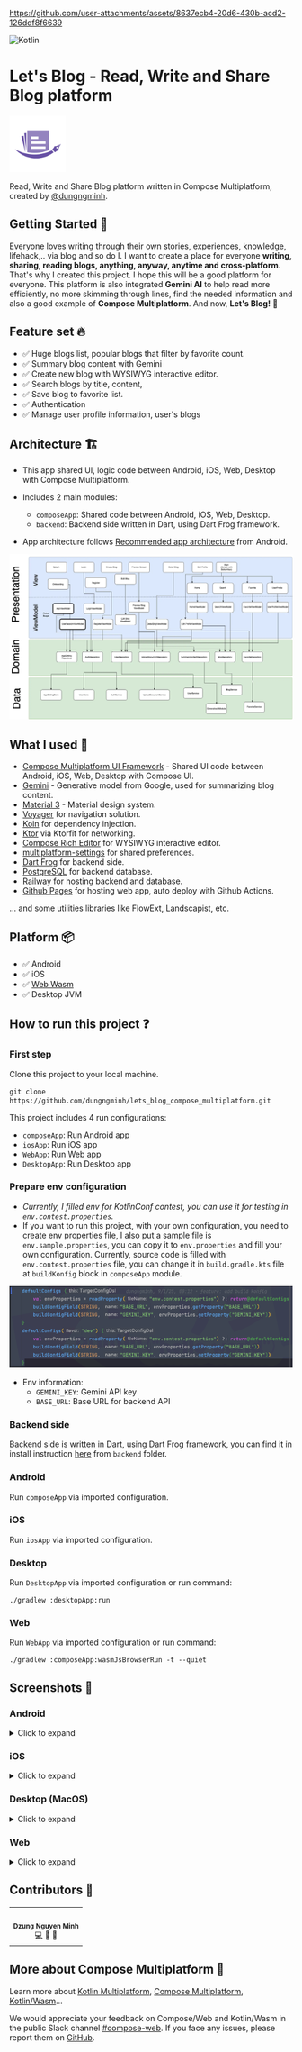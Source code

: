 https://github.com/user-attachments/assets/8637ecb4-20d6-430b-acd2-126ddf8f6639

![Kotlin](https://img.shields.io/badge/kotlin-%237F52FF.svg?style=for-the-badge&logo=kotlin&logoColor=white)

# Let's Blog - Read, Write and Share Blog platform

<img alt="AppLogo.webp" height="100" src="art/img_app_icon.webp" width="100"/>

Read, Write and Share Blog platform written in Compose Multiplatform, created
by [@dungngminh](https://github.com/dungngminh).

## Getting Started 🤖

Everyone loves writing through their own stories, experiences, knowledge, lifehack,.. via blog and
so do I. I want to create a place for everyone **writing, sharing, reading blogs, anything, anyway,
anytime and cross-platform**. That's why I created this project. I hope this will be a good platform
for everyone. This platform is also integrated **Gemini AI** to help read more efficiently, no more
skimming through lines, find the needed information and also a good example of **Compose
Multiplatform**. And now, **Let's Blog!** 🚀

## Feature set 🔥

- ✅ Huge blogs list, popular blogs that filter by favorite count.
- ✅ Summary blog content with Gemini
- ✅ Create new blog with WYSIWYG interactive editor.
- ✅ Search blogs by title, content,
- ✅ Save blog to favorite list.
- ✅ Authentication
- ✅ Manage user profile information, user's blogs

## Architecture 🏗️

- This app shared UI, logic code between Android, iOS, Web, Desktop with Compose Multiplatform.

- Includes 2 main modules:

  - `composeApp`: Shared code between Android, iOS, Web, Desktop.
  - `backend`: Backend side written in Dart, using Dart Frog framework.

- App architecture
  follows [Recommended app architecture](https://developer.android.com/topic/architecture#recommended-app-arch) from Android.

![architecture](art/Architecture.webp)

## What I used 💪

- [Compose Multiplatform UI Framework](https://www.jetbrains.com/compose-multiplatform/) - Shared UI
  code between Android, iOS, Web, Desktop with Compose UI.
- [Gemini](https://gemini.google.com) - Generative model from Google, used for summarizing blog
  content.
- [Material 3](https://m3.material.io/) - Material design system.
- [Voyager](https://github.com/adrielcafe/voyager) for navigation solution.
- [Koin](https://insert-koin.io/) for dependency injection.
- [Ktor](https://ktor.io/) via Ktorfit for networking.
- [Compose Rich Editor](https://github.com/MohamedRejeb/compose-rich-editor) for WYSIWYG interactive
  editor.
- [multiplatform-settings](https://github.com/russhwolf/multiplatform-settings) for shared
  preferences.
- [Dart Frog](https://dartfrog.vgv.dev/) for backend side.
- [PostgreSQL](https://www.postgresql.org/) for backend database.
- [Railway](https://railway.app/) for hosting backend and database.
- [Github Pages](https://pages.github.com/) for hosting web app, auto deploy with Github Actions.

... and some utilities libraries like FlowExt, Landscapist, etc.

## Platform 📦

- ✅ Android
- ✅ iOS
- ✅ [Web Wasm](https://dungngminh.github.io/lets_blog_compose_multiplatform/)
- ✅ Desktop JVM

## How to run this project ❓

### First step

Clone this project to your local machine.

```shell
git clone https://github.com/dungngminh/lets_blog_compose_multiplatform.git
```

This project includes 4 run configurations:

- `composeApp`: Run Android app
- `iosApp`: Run iOS app
- `WebApp`: Run Web app
- `DesktopApp`: Run Desktop app

### Prepare env configuration

- _Currently, I filled env for KotlinConf contest, you can use it for testing
  in `env.contest.properties`._
- If you want to run this project, with your own configuration, you need to create env properties
  file, I also put a sample file is `env.sample.properties`, you can copy it to `env.properties` and
  fill your own configuration. Currently, source code is filled with `env.contest.properties` file,
  you can change it in `build.gradle.kts` file at `buildKonfig` block in `composeApp` module.

![buildKonfig](art/screenshots/buildkonfig.png)

- Env information:
  - `GEMINI_KEY`: Gemini API key
  - `BASE_URL`: Base URL for backend API

### Backend side

Backend side is written in Dart, using Dart Frog framework, you can find it in install
instruction [here](/backend/Readme.md) from `backend` folder.

### Android

Run `composeApp` via imported configuration.

### iOS

Run `iosApp` via imported configuration.

### Desktop

Run `DesktopApp` via imported configuration or run command:

```shell
./gradlew :desktopApp:run
```

### Web

Run `WebApp` via imported configuration or run command:

```shell
./gradlew :composeApp:wasmJsBrowserRun -t --quiet
```

## Screenshots 📸

### Android

<details>
<summary>Click to expand</summary>

| Home                                               | Search                                                               | Favorite                                                        |
| -------------------------------------------------- | -------------------------------------------------------------------- | --------------------------------------------------------------- |
| ![home](art/screenshots/phone_home.png)            | ![search](art/screenshots/phone_search.png)                          | ![favorite](art/screenshots/android_favorite.png)               |
| Detail Blog                                        | Profile                                                              | Blog Editor                                                     |
| ![detail](art/screenshots/phone_detail.png)        | ![profile](art/screenshots/android_profile.png)                      | ![editor](art/screenshots/phone_editor.png)                     |
| Preview Blog to upload                             | Login                                                                | Register                                                        |
| ![preview](art/screenshots/phone_preview_blog.png) | ![login](art/screenshots/phone_login.png)                            | ![register](art/screenshots/phone_register.png)                 |
| Summary Blog                                       |                                                                      |                                                                 |
| ![summary](art/screenshots/phone_gemini.png)       | ![summary_1](art/screenshots/android_summary_done_half_expanded.png) | ![summary_2](art/screenshots/android_summary_full_expanded.png) |

</details>

### iOS

<details>
<summary>Click to expand</summary>

| Home                                        | Search                                             | Favorite                                           |
| ------------------------------------------- | -------------------------------------------------- | -------------------------------------------------- |
| ![home](art/screenshots/ios_home.png)       | ![search](art/screenshots/ios_search.png)          | ![favorite](art/screenshots/ios_favorite.png)      |
| Detail Blog                                 | Profile                                            | Blog Editor                                        |
| ![detail](art/screenshots/ios_detail.png)   | ![profile](art/screenshots/ios_profile.png)        | ![editor](art/screenshots/ios_editor.png)          |
| Preview Blog to upload                      | Login                                              | Register                                           |
| ![preview](art/screenshots/ios_preview.png) | ![login](art/screenshots/ios_login.png)            | ![register](art/screenshots/ios_register.png)      |
| Summary Blog                                |                                                    |                                                    |
| ![summary](art/screenshots/ios_gemini.png)  | ![summary_1](art/screenshots/ios_summary_half.png) | ![summary_2](art/screenshots/ios_summary_full.png) |

</details>

### Desktop (MacOS)

<details>
<summary>Click to expand</summary>

| Home                                            | Search                                          | Favorite                                          |
| ----------------------------------------------- | ----------------------------------------------- | ------------------------------------------------- |
| ![home](art/screenshots/desktop_home.png)       | ![search](art/screenshots/desktop_search.png)   | ![favorite](art/screenshots/desktop_favorite.png) |
| Detail Blog                                     | Profile                                         | Blog Editor                                       |
| ![detail](art/screenshots/desktop_detail.png)   | ![profile](art/screenshots/desktop_profile.png) | ![editor](art/screenshots/desktop_editor.png)     |
| Preview Blog to upload                          | Login                                           | Register                                          |
| ![preview](art/screenshots/desktop_preview.png) | ![login](art/screenshots/desktop_login.png)     | ![register](art/screenshots/desktop_register.png) |
| Summary Blog                                    |                                                 |                                                   |
| ![summary](art/screenshots/desktop_summary.png) |                                                 |                                                   |

</details>

### Web

<details>
<summary>Click to expand</summary>

| Home                                                 | Search                                                  | Favorite                                      |
| ---------------------------------------------------- | ------------------------------------------------------- | --------------------------------------------- |
| ![home](art/screenshots/web_home.png)                | ![search](art/screenshots/web_search.png)               | ![favorite](art/screenshots/web_favorite.png) |
| Detail Blog                                          | Profile                                                 | Blog Editor                                   |
| ![detail](art/screenshots/web_detail.png)            | ![profile](art/screenshots/web_profile.png)             | ![editor](art/screenshots/web_editor.png)     |
| Preview Blog to upload                               | Login                                                   | Register                                      |
| ![preview](art/screenshots/web_preview.png)          | ![login](art/screenshots/web_login.png)                 | ![register](art/screenshots/web_register.png) |
| Summary Blog                                         |                                                         |                                               |
| ![summary](art/screenshots/web_blog_summarizing.png) | ![summary_1](art/screenshots/web_blog_summary_done.png) |                                               |

</details>

## Contributors 🌟

<table>
  <tr>
    <td align="center"><img src="https://avatars.githubusercontent.com/u/63831488?v=4" width="100px;" alt=""/><br /><sub><b>Dzung Nguyen Minh</b></sub></a><br /><a href="https://github.com/dungngminh/app_creaty/commits?author=dungngminh" title="Maintainer">💻</a> <a title="Document">📖</a> <a title="Fix Bug">🐛</a>  
</tr>
</table>

## More about Compose Multiplatform 🚀

Learn more
about [Kotlin Multiplatform](https://www.jetbrains.com/help/kotlin-multiplatform-dev/get-started.html),
[Compose Multiplatform](https://github.com/JetBrains/compose-multiplatform/#compose-multiplatform),
[Kotlin/Wasm](https://kotl.in/wasm/)…

We would appreciate your feedback on Compose/Web and Kotlin/Wasm in the public Slack
channel [#compose-web](https://slack-chats.kotlinlang.org/c/compose-web).
If you face any issues, please report them
on [GitHub](https://github.com/JetBrains/compose-multiplatform/issues).
